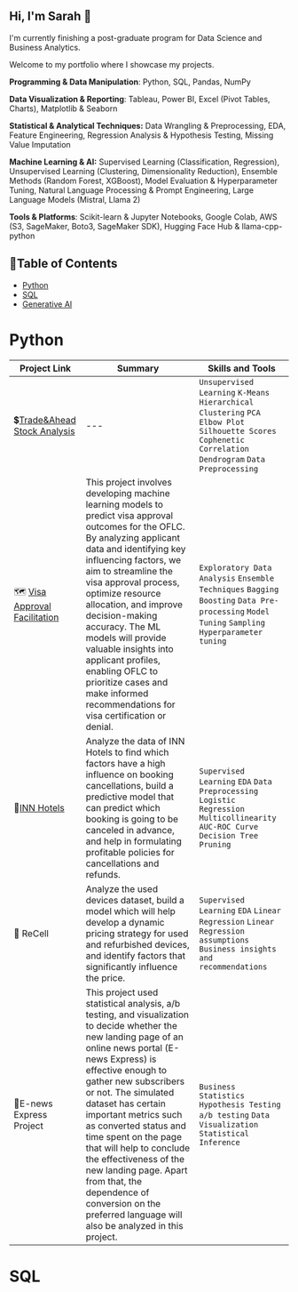 ## Hi, I'm Sarah 👋 
I'm currently finishing a post-graduate program for Data Science and Business Analytics.

Welcome to my portfolio where I showcase my projects.

**Programming & Data Manipulation**: Python, SQL, Pandas, NumPy

**Data Visualization & Reporting**: Tableau, Power BI, Excel (Pivot Tables, Charts), Matplotlib & Seaborn

**Statistical & Analytical Techniques:** Data Wrangling & Preprocessing, EDA, Feature Engineering, Regression Analysis & Hypothesis Testing, Missing Value Imputation

**Machine Learning & AI:** Supervised Learning (Classification, Regression), Unsupervised Learning (Clustering, Dimensionality Reduction), Ensemble Methods (Random Forest, XGBoost), Model Evaluation & Hyperparameter Tuning, Natural Language Processing & Prompt Engineering, Large Language Models (Mistral, Llama 2)

**Tools & Platforms**: Scikit-learn & Jupyter Notebooks, Google Colab, AWS (S3, SageMaker, Boto3, SageMaker SDK), Hugging Face Hub & llama-cpp-python


## 📌Table of Contents
- [Python](#python)
- [SQL](#sql)
- [Generative AI](#generative_ai)

# Python

| Project Link | Summary | Skills and Tools |    
|---|---|---|
|💲[Trade&Ahead Stock Analysis](xxx)|---| `Unsupervised Learning` `K-Means` `Hierarchical Clustering` `PCA` `Elbow Plot` `Silhouette Scores` `Cophenetic Correlation` `Dendrogram` `Data Preprocessing`|
|🗺️ [Visa Approval Facilitation](https://github.com/sarahortega-hub/sarahortega-hub/blob/e00be3218a2a8ac5499f739acebcd7747507a39c/EasyVisa.ipynb) |  This project involves developing machine learning models to predict visa approval outcomes for the OFLC. By analyzing applicant data and identifying key influencing factors, we aim to streamline the visa approval process, optimize resource allocation, and improve decision-making accuracy. The ML models will provide valuable insights into applicant profiles, enabling OFLC to prioritize cases and make informed recommendations for visa certification or denial. | `Exploratory Data Analysis` `Ensemble Techniques` `Bagging` `Boosting` `Data Pre-processing`  `Model Tuning` `Sampling` `Hyperparameter tuning`|   
|🏢[INN Hotels](https://github.com/sarahortega-hub/sarahortega-hub/blob/main/INNHotels%20.ipynb)|Analyze the data of INN Hotels to find which factors have a high influence on booking cancellations, build a predictive model that can predict which booking is going to be canceled in advance, and help in formulating profitable policies for cancellations and refunds.|`Supervised Learning` `EDA` `Data Preprocessing` `Logistic Regression` `Multicollinearity` `AUC-ROC Curve` `Decision Tree` `Pruning`|
|📳 ReCell|Analyze the used devices dataset, build a model which will help develop a dynamic pricing strategy for used and refurbished devices, and identify factors that significantly influence the price.|`Supervised Learning` `EDA` `Linear Regression` `Linear Regression assumptions` `Business insights and recommendations`|
|📰E-news Express Project|This project used statistical analysis, a/b testing, and visualization to decide whether the new landing page of an online news portal (E-news Express) is effective enough to gather new subscribers or not. The simulated dataset has certain important metrics such as converted status and time spent on the page that will help to conclude the effectiveness of the new landing page. Apart from that, the dependence of conversion on the preferred language will also be analyzed in this project.|`Business Statistics` `Hypothesis Testing` `a/b testing` `Data Visualization` `Statistical Inference`|


# SQL


